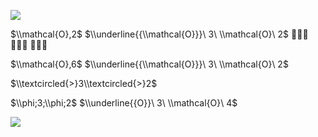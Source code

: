 ![](https://www.nta.go.jp/tmp/233bc714-e9fe-49e3-9daa-76961a183538/images/2089a87ef15404611a7d1a9b73cb00a222015d6df16dab99002714b6f049048b.jpg)

$\\mathcal{O},2$ $\\underline{{\\mathcal{O}}}\ 3\ \\mathcal{O}\ 2$ ࡮࡮࡮ ࡮࡮࡮ ࡮࡮࡮

$\\mathcal{O},6$ $\\underline{{\\mathcal{O}}}\ 3\ \\mathcal{O}\ 2$

$\\textcircled{>}3\\textcircled{>}2$

$\\phi;3;\\phi;2$ $\\underline{{O}}\ 3\ \\mathcal{O}\ 4$

![](https://www.nta.go.jp/tmp/233bc714-e9fe-49e3-9daa-76961a183538/images/6aea2882b3d3eb3fdfcbbd21bc329c4a842d3a4b6dba0da80efad5a6d0343a06.jpg)